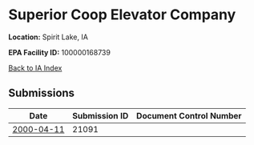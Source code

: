 # Superior Coop Elevator Company

**Location:** Spirit Lake, IA

**EPA Facility ID:** 100000168739

[Back to IA Index](../../index.md)

## Submissions

| Date | Submission ID | Document Control Number |
|------|--------------|-------------------------|
| [2000-04-11](submissions/21091.md) | 21091 |  |
